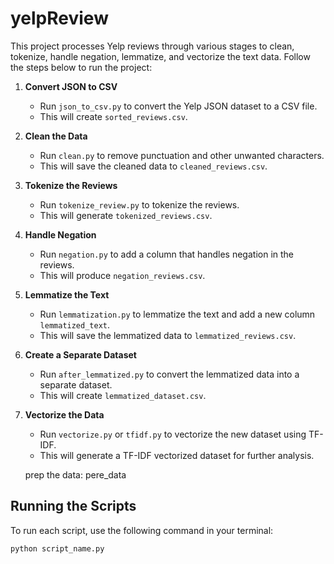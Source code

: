 # yelpReview

This project processes Yelp reviews through various stages to clean, tokenize, handle negation, lemmatize, and vectorize the text data. Follow the steps below to run the project:

1. **Convert JSON to CSV**
   - Run `json_to_csv.py` to convert the Yelp JSON dataset to a CSV file.
   - This will create `sorted_reviews.csv`.

2. **Clean the Data**
   - Run `clean.py` to remove punctuation and other unwanted characters.
   - This will save the cleaned data to `cleaned_reviews.csv`.

3. **Tokenize the Reviews**
   - Run `tokenize_review.py` to tokenize the reviews.
   - This will generate `tokenized_reviews.csv`.

4. **Handle Negation**
   - Run `negation.py` to add a column that handles negation in the reviews.
   - This will produce `negation_reviews.csv`.

5. **Lemmatize the Text**
   - Run `lemmatization.py` to lemmatize the text and add a new column `lemmatized_text`.
   - This will save the lemmatized data to `lemmatized_reviews.csv`.

6. **Create a Separate Dataset**
   - Run `after_lemmatized.py` to convert the lemmatized data into a separate dataset.
   - This will create `lemmatized_dataset.csv`.

7. **Vectorize the Data**
   - Run `vectorize.py` or `tfidf.py` to vectorize the new dataset using TF-IDF.
   - This will generate a TF-IDF vectorized dataset for further analysis.

   prep the data: pere_data

   

## Running the Scripts

To run each script, use the following command in your terminal:

```sh
python script_name.py